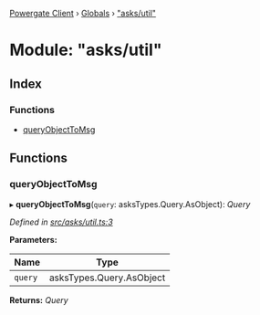 [Powergate Client](../README.md) › [Globals](../globals.md) › ["asks/util"](_asks_util_.md)

# Module: "asks/util"

## Index

### Functions

* [queryObjectToMsg](_asks_util_.md#queryobjecttomsg)

## Functions

###  queryObjectToMsg

▸ **queryObjectToMsg**(`query`: asksTypes.Query.AsObject): *Query*

*Defined in [src/asks/util.ts:3](https://github.com/textileio/js-powergate-client/blob/master/src/asks/util.ts#L3)*

**Parameters:**

Name | Type |
------ | ------ |
`query` | asksTypes.Query.AsObject |

**Returns:** *Query*
